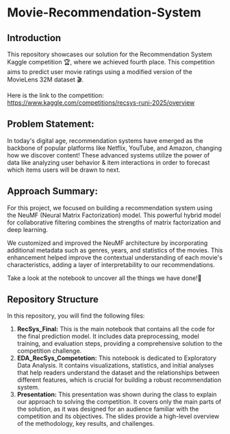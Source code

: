 # Movie-Recommendation-System

## Introduction
This repository showcases our solution for the Recommendation System Kaggle competition 🏆, where we achieved fourth place. 
This competition aims to predict user movie ratings using a modified version of the MovieLens 32M dataset 🎬.

Here is the link to the competition: https://www.kaggle.com/competitions/recsys-runi-2025/overview


## Problem Statement:
In today's digital age, recommendation systems have emerged as the backbone of popular platforms like Netflix, YouTube, and Amazon, changing how we discover content! 
These advanced systems utilize the power of data like analyzing user behavior & item interactions in order to forecast which items users will be drawn to next. 

## Approach Summary:
For this project, we focused on building a recommendation system using the NeuMF (Neural Matrix Factorization) model. This powerful hybrid model for collaborative filtering combines the strengths of matrix factorization and deep learning.

We customized and improved the NeuMF architecture by incorporating additional metadata such as genres, years, and statistics of the movies. This enhancement helped improve the contextual understanding of each movie's characteristics, adding a layer of interpretability to our recommendations. 

Take a look at the notebook to uncover all the things we have done!🌈

## Repository Structure
In this repository, you will find the following files:
1. **RecSys_Final:** This is the main notebook that contains all the code for the final prediction model. It includes data preprocessing, model training, and evaluation steps, providing a comprehensive solution to the competition challenge.
2. **EDA_RecSys_Competetion:** This notebook is dedicated to Exploratory Data Analysis. It contains visualizations, statistics, and initial analyses that help readers understand the dataset and the relationships between different features, which is crucial for building a robust recommendation system.
3. **Presentation:** This presentation was shown during the class to explain our approach to solving the competition. It covers only the main parts of the solution, as it was designed for an audience familiar with the competition and its objectives. The slides provide a high-level overview of the methodology, key results, and challenges.

